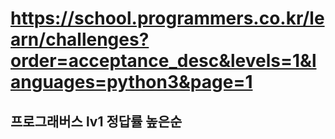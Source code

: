 # https://school.programmers.co.kr/learn/challenges?order=acceptance_desc&levels=1&languages=python3&page=1
## 프로그래버스 lv1 정답률 높은순
